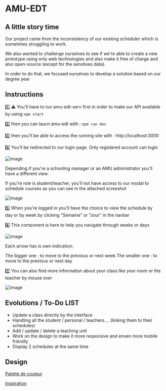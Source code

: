 # AMU-EDT

## A little story time

Our project came from the inconsistency of our existing scheduler which is sometimes struggling to work.

We also wanted to challenge ourselves to see if we're able to create a new prototype using only web technologies and also make it free of charge and also open-source (except for the senstives data).

In order to do that, we focused ourselves to develop a solution based on our degree year

## Instructions

1️⃣ ⚠ You'll have to run amu-edt-serv first in order to make our API available by using
```npm start```

2️⃣ then you can laucn amu-edt with :
```npm run dev```

3️⃣ then you'll be able to access the running site with : http://localhost:3000

4️⃣ You'll be redirected to our login page. Only registered account can login

![image](https://user-images.githubusercontent.com/37662517/119713364-e8b1be80-be61-11eb-824d-92187ecdc62f.png)

Depending if you're a schooling manager or an AMU administrator you'll have a different view.

If you're role is student/teacher, you'll not have access to our modal to schedule courses as you can see in the attached screeshot

![image](https://user-images.githubusercontent.com/37662517/119714310-04699480-be63-11eb-90ee-00eb91410b93.png)

5️⃣ When you're logged in you'll have the choice to view the schedule by day or by week by clicking "Semaine" or "Jour" in the navbar

6️⃣ This component is here to help you navigate through weeks or days

![image](https://user-images.githubusercontent.com/37662517/119714522-4266b880-be63-11eb-9d10-1dedfc06500f.png)

Each arrow has is own indication:

The bigger one : to move to the previous or next week
The smaller one : to move to the previous or next day

7️⃣ You can also find more information about your class like your room or the teacher by mouse over

![image](https://user-images.githubusercontent.com/37662517/119714807-91ace900-be63-11eb-8ff1-086438a60749.png)

## Evolutions / To-Do LIST

- Update a class directly by the interface
- Handling all the student / personal / teachers.... (linking them to their schedules)
- Add / update / delete a teaching unit
- Work on the design to make it more responsive and enven more mobile friendly
- Display 2 schedules at the same time


## Design

[Palette de couleur](https://coolors.co/0065bd-3db7e4-f0ab00-f2f3f4-bdc2c7-677079-001514)

[Inspiration](https://dribbble.com/shots/9089543-Schedule-Dashboard-Design)
